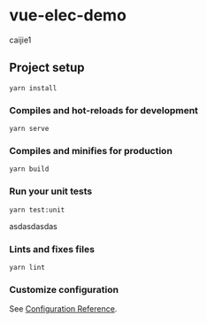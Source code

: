 # vue-elec-demo

caijie1

## Project setup
```
yarn install
```

### Compiles and hot-reloads for development
```
yarn serve
```

### Compiles and minifies for production
```
yarn build
```

### Run your unit tests
```
yarn test:unit
```
asdasdasdas

### Lints and fixes files
```
yarn lint
```

### Customize configuration
See [Configuration Reference](https://cli.vuejs.org/config/).
